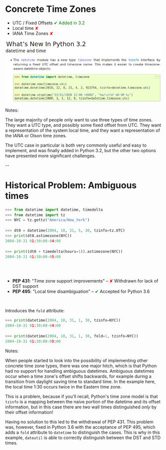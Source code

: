 # Concrete Time Zones

- UTC / Fixed Offsets <span class="fragment" style="color: green" data-fragment-index="1">✔ Added in 3.2</span>
- Local time <span class="fragment" style="color: red" data-fragment-index="2">✘</span>
- IANA Time Zones <span class="fragment" style="color: red" data-fragment-index="2">✘</span>

<img src="images/whatsnew3.2.png" alt="What's new in Python 3.2 excerpt"
     class="fragment" data-fragment-index="1" />

Notes:

The large majority of people only want to use three types of time zones. They want a UTC type, and possibly some fixed offset from UTC. They want a representation of the system local time, and they want a representation of the IANA or Olson time zones.

The UTC case in particular is both very commonly useful and easy to implement, and was finally added in Python 3.2, but the other two options have presented more significant challenges.

--

# Historical Problem: Ambiguous times

```python
>>> from datetime import datetime, timedelta
>>> from datetime import tz
>>> NYC = tz.gettz("America/New_York")

>>> dt0 = datetime(2004, 10, 31, 5, 30, tzinfo=tz.UTC)
>>> print(dt0.astimezone(NYC))
2004-10-31 01:30:00-04:00

>>> print((dt0 + timedelta(hours=1)).astimezone(NYC))
2004-10-31 01:30:00-05:00
```

<br/>
<br/>

<ul>
    <li> <b>PEP 431</b>: "Time zone support improvements" – <span style="color: red">✘</span> Withdrawn for lack of DST support</li>
<!--    <li class="fragment"><b>PEP 500</b>: "A protocol for delegating datetime methods to their tzinfo implementations" – ✘ Rejected</li> -->
    <li class="fragment" data-fragment-index="1"><b>PEP 495</b>: "Local time disambiguation" – <span style="color: green">✔</span> Accepted for Python 3.6</li>
</ul>

<div class="fragment" data-fragment-index="1">
<br/>

Introduces the `fold` attribute:

```python
>>> print(datetime(2004, 10, 31, 1, 30, tzinfo=NYC))
2004-10-31 01:30:00-04:00

>>> print(datetime(2004, 10, 31, 1, 30, fold=1, tzinfo=NYC))
2004-10-31 01:30:00-05:00
```

</div>


Notes:

When people started to look into the possibility of implementing other concrete time zone types, there was one major hitch, which is that Python had no support for handling ambiguous datetimes. Ambiguous datetimes occur when a time zone's offset shifts backwards, for example during a transition from daylight saving time to standard time. In the example here, the local time 1:30 occurs twice in the Eastern time zone.

This is a problem, because if you'll recall, Python's time zone model is that `tzinfo` is a mapping between the naive portion of the datetime and its offset information, but in this case there are *two* wall times distinguished *only* by their offset information!

Having no solution to this led to the withdrawal of PEP 431. This problem was, however, fixed in Python 3.6 with the acceptance of PEP 495, which adds a `fold` attribute to `datetime` to distinguish the cases. This is why in this example, `dateutil` is able to correctly distinguish between the DST and STD times.

